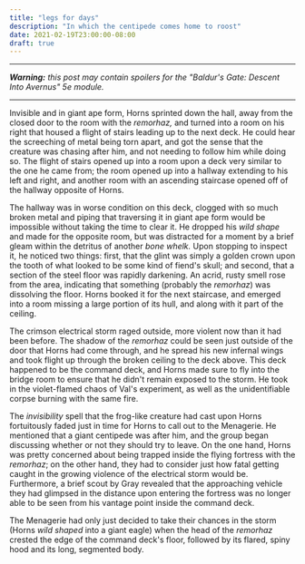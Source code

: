```yaml
---
title: "legs for days"
description: "In which the centipede comes home to roost"
date: 2021-02-19T23:00:00-08:00
draft: true
---
```


---

_**Warning:** this post may contain spoilers for the "Baldur's Gate: Descent Into Avernus" 5e module._

---

Invisible and in giant ape form, Horns sprinted down the hall, away from the closed door to the room with the _remorhaz,_ and turned into a room on his right that housed a flight of stairs leading up to the next deck.
He could hear the screeching of metal being torn apart, and got the sense that the creature was chasing after him, and not needing to follow him while doing so.
The flight of stairs opened up into a room upon a deck very similar to the one he came from; the room opened up into a hallway extending to his left and right, and another room with an ascending staircase opened off of the hallway opposite of Horns.

The hallway was in worse condition on this deck, clogged with so much broken metal and piping that traversing it in giant ape form would be impossible without taking the time to clear it.
He dropped his _wild shape_ and made for the opposite room, but was distracted for a moment by a brief gleam within the detritus of another _bone whelk._
Upon stopping to inspect it, he noticed two things: first, that the glint was simply a golden crown upon the tooth of what looked to be some kind of fiend's skull; and second, that a section of the steel floor was rapidly darkening.
An acrid, rusty smell rose from the area, indicating that something (probably the _remorhaz_) was dissolving the floor.
Horns booked it for the next staircase, and emerged into a room missing a large portion of its hull, and along with it part of the ceiling.

The crimson electrical storm raged outside, more violent now than it had been before.
The shadow of the _remorhaz_ could be seen just outside of the door that Horns had come through, and he spread his new infernal wings and took flight up through the broken ceiling to the deck above.
This deck happened to be the command deck, and Horns made sure to fly into the bridge room to ensure that he didn't remain exposed to the storm.
He took in the violet-flamed chaos of Val's experiment, as well as the unidentifiable corpse burning with the same fire.

The _invisibility_ spell that the frog-like creature had cast upon Horns fortuitously faded just in time for Horns to call out to the Menagerie.
He mentioned that a giant centipede was after him, and the group began discussing whether or not they should try to leave.
On the one hand, Horns was pretty concerned about being trapped inside the flying fortress with the _remorhaz_; on the other hand, they had to consider just how fatal getting caught in the growing violence of the electrical storm would be.
Furthermore, a brief scout by Gray revealed that the approaching vehicle they had glimpsed in the distance upon entering the fortress was no longer able to be seen from his vantage point inside the command deck.

The Menagerie had only just decided to take their chances in the storm (Horns _wild shaped_ into a giant eagle) when the head of the _remorhaz_ crested the edge of the command deck's floor, followed by its flared, spiny hood and its long, segmented body.
